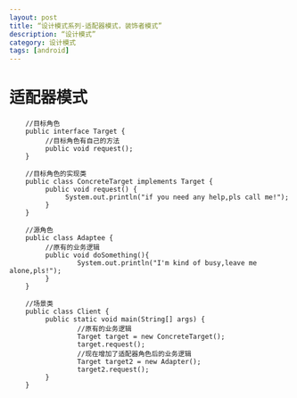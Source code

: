 ```yaml
---
layout: post
title: “设计模式系列-适配器模式，装饰者模式”
description: “设计模式”
category: 设计模式
tags: [android]
---
```


# 适配器模式

        //目标角色
        public interface Target {
             //目标角色有自己的方法
             public void request();
        }

        //目标角色的实现类
        public class ConcreteTarget implements Target {
             public void request() {
                  System.out.println("if you need any help,pls call me!");
             }
        }

        //源角色
        public class Adaptee {
             //原有的业务逻辑
             public void doSomething(){
                     System.out.println("I'm kind of busy,leave me alone,pls!");
             }
        }

        //场景类
        public class Client {
             public static void main(String[] args) {
                     //原有的业务逻辑
                     Target target = new ConcreteTarget();
                     target.request();
                     //现在增加了适配器角色后的业务逻辑
                     Target target2 = new Adapter();
                     target2.request();
             }
        }